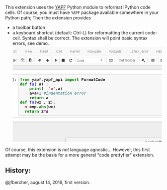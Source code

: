 This extension uses the [YAPF](https://github.com/google/yapf) Python module to reformat IPython code cells. 
Of course, you must have `YAPF` package available somewhere in your Python path; 
Then the extension provides
- a toolbar button
- a keyboard shortcut (default: Ctrl-L)
for reformatting the current code-cell. 
Syntax shall be correct. The extension will point basic syntax errors, see demo. 
![](demo.gif)


Of course, this extension is *not* language agnostic... However, this first attempt may be the basis for a more general "code prettyfier" extension. 

History: 
---------
@jfbercher, august 14, 2016, first version. 